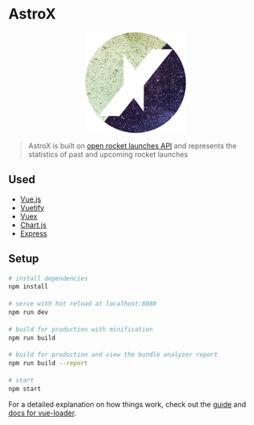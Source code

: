# AstroX

<p align="center">
  <img src="public/astrox.png" alt="AstroX">
</p>

> AstroX is built on [open rocket launches API](https://launchlibrary.net/docs/1.4.1/api.html) and represents the statistics of past and upcoming rocket launches

## Used

* [Vue.js](https://vuejs.org)
* [Vuetify](https://vuetifyjs.com)
* [Vuex](https://vuex.vuejs.org)
* [Chart.js](https://www.chartjs.org)
* [Express](https://expressjs.com/)

## Setup

``` bash
# install dependencies
npm install

# serve with hot reload at localhost:8080
npm run dev

# build for production with minification
npm run build

# build for production and view the bundle analyzer report
npm run build --report

# start
npm start
```

For a detailed explanation on how things work, check out the [guide](http://vuejs-templates.github.io/webpack/) and [docs for vue-loader](http://vuejs.github.io/vue-loader).
